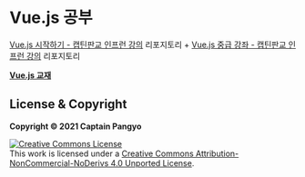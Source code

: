 # Vue.js 공부 

[Vue.js 시작하기 - 캡틴판교 인프런 강의](https://www.inflearn.com/course/Age-of-Vuejs) 리포지토리
  +
[Vue.js 중급 강좌 - 캡틴판교 인프런 강의](https://www.inflearn.com/course/vue-pwa-vue-js-%EC%A4%91%EA%B8%89/dashboard) 리포지토리

**[Vue.js 교재](https://joshua1988.github.io/vue-camp/)**

## License & Copyright

**Copyright © 2021 Captain Pangyo**

<a rel="license" href="http://creativecommons.org/licenses/by-nc-nd/4.0/"><img alt="Creative Commons License" style="border-width:0" src="https://i.creativecommons.org/l/by-nc-nd/4.0/88x31.png" /></a><br />This work is licensed under a <a rel="license" href="http://creativecommons.org/licenses/by-nc-nd/4.0/">Creative Commons Attribution-NonCommercial-NoDerivs 4.0 Unported License</a>.
